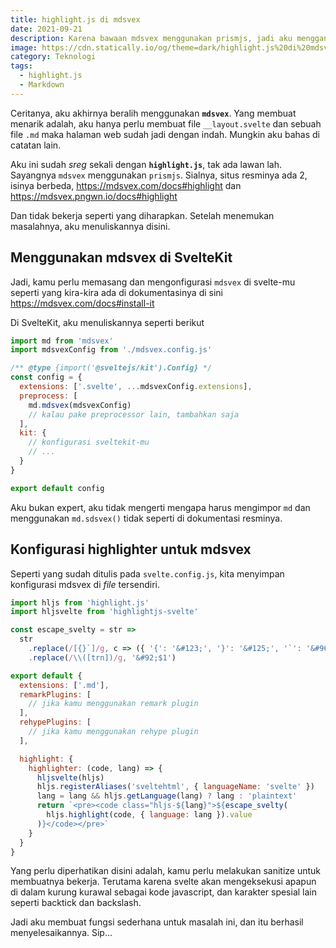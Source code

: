 ```yaml
---
title: highlight.js di mdsvex
date: 2021-09-21
description: Karena bawaan mdsvex menggunakan prismjs, jadi aku menggantinya
image: https://cdn.statically.io/og/theme=dark/highlight.js%20di%20mdsvex.jpg
category: Teknologi
tags:
  - highlight.js
  - Markdown
---
```


Ceritanya, aku akhirnya beralih menggunakan **`mdsvex`**. Yang membuat menarik adalah, aku hanya perlu membuat file `__layout.svelte` dan sebuah file `.md` maka halaman web sudah jadi dengan indah. Mungkin aku bahas di catatan lain.

Aku ini sudah _sreg_ sekali dengan **`highlight.js`**, tak ada lawan lah. Sayangnya `mdsvex` menggunakan `prismjs`. Sialnya, situs resminya ada 2, isinya berbeda, https://mdsvex.com/docs#highlight dan https://mdsvex.pngwn.io/docs#highlight

Dan tidak bekerja seperti yang diharapkan. Setelah menemukan masalahnya, aku menuliskannya disini.

## Menggunakan mdsvex di SvelteKit

Jadi, kamu perlu memasang dan mengonfigurasi `mdsvex` di svelte-mu seperti yang kira-kira ada di dokumentasinya di sini https://mdsvex.com/docs#install-it

Di SvelteKit, aku menuliskannya seperti berikut

```js
import md from 'mdsvex'
import mdsvexConfig from './mdsvex.config.js'

/** @type {import('@sveltejs/kit').Config} */
const config = {
  extensions: ['.svelte', ...mdsvexConfig.extensions],
  preprocess: [
    md.mdsvex(mdsvexConfig)
    // kalau pake preprocessor lain, tambahkan saja
  ],
  kit: {
    // konfigurasi sveltekit-mu
    // ...
  }
}

export default config
```

Aku bukan expert, aku tidak mengerti mengapa harus mengimpor `md` dan menggunakan `md.sdsvex()` tidak seperti di dokumentasi resminya.

## Konfigurasi highlighter untuk mdsvex

Seperti yang sudah ditulis pada `svelte.config.js`, kita menyimpan konfigurasi mdsvex di _file_ tersendiri.

```js
import hljs from 'highlight.js'
import hljsvelte from 'highlightjs-svelte'

const escape_svelty = str =>
  str
    .replace(/[{}`]/g, c => ({ '{': '&#123;', '}': '&#125;', '`': '&#96;' }[c]))
    .replace(/\\([trn])/g, '&#92;$1')

export default {
  extensions: ['.md'],
  remarkPlugins: [
    // jika kamu menggunakan remark plugin
  ],
  rehypePlugins: [
    // jika kamu menggunakan rehype plugin
  ],

  highlight: {
    highlighter: (code, lang) => {
      hljsvelte(hljs)
      hljs.registerAliases('sveltehtml', { languageName: 'svelte' })
      lang = lang && hljs.getLanguage(lang) ? lang : 'plaintext'
      return `<pre><code class="hljs-${lang}">${escape_svelty(
        hljs.highlight(code, { language: lang }).value
      )}</code></pre>`
    }
  }
}
```

Yang perlu diperhatikan disini adalah, kamu perlu melakukan sanitize untuk membuatnya bekerja. Terutama karena svelte akan mengeksekusi apapun di dalam kurung kurawal sebagai kode javascript, dan karakter spesial lain seperti backtick dan backslash.

Jadi aku membuat fungsi sederhana untuk masalah ini, dan itu berhasil menyelesaikannya. Sip...
